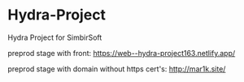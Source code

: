 # Hydra-Project
Hydra Project for SimbirSoft

preprod stage with front: https://web--hydra-project163.netlify.app/

preprod stage with domain without https cert's: http://mar1k.site/
